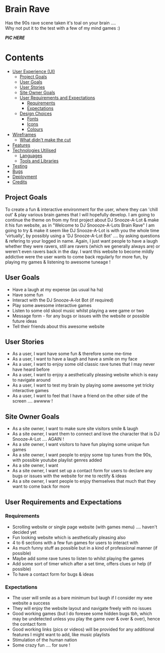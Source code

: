 # Brain Rave #
Has the 90s rave scene taken it's toal on your brain ....   
Why not put it to the test with a few of my mind games :)  

***PIC HERE***


# Contents


- [User Experience (UI)](#user-experience--ui-)
  * [Project Goals](#project-goals)
  * [User Goals](#user-goals)
  * [User Stories](#user-stories)
  * [Site Owner Goals](#site-owner-goals)
  * [User Requirements and Expectations](#user-requirements-and-expectations)
    + [Requirements](#requirements)
    + [Expectations](#expectations)
  * [Design Choices](#design-choices)
    + [Fonts](#fonts)
    + [Icons](#icons)
    + [Colours](#colours)
- [Wireframes](#wireframes)
    + [What didn't make the cut](#what-didn-t-make-the-cut)
- [Features](#features)
- [Technologies Utilised](#technologies-utilised)
    + [Languages](#languages)
    + [Tools and Libraries](#tools-and-libraries)
- [Testing](#testing)
- [Bugs](#bugs)
- [Deployment](#deployment)
- [Credits](#credits)


## Project Goals


To create a fun & interactive environment for the user, where they can 'chill out' & play various brain games that I will hopefully develop.
I am going to continue the theme on from my first project about DJ Snooze-A-Lot & make it his fun website, as in "Welcome to DJ Snoooze-A-Lots Brain Rave"
I am going to try & make it seem like DJ Snooze-A-Lot is with you the whole time 'virtually', by possibly using a 'DJ Snooze-A-Lot Bot' .... by asking questions & refering to your logged in name.
Again, I just want people to have a laugh whether they were ravers, still are ravers (which we generally always are) or weren't even ravers back in the day.
I want this website to become mildly addictive were the user wants to come back regularly for more fun, by playing my games & listening to awesome tuneage !


## User Goals


* Have a laugh at my expense (as usual ha ha)
* Have some fun
* Interact with the DJ Snooze-A-lot Bot (if required)
* Play some awesome interactive games
* Listen to some old skool music whilst playing a wee game or two
* Message form - for any bugs or issues with the website or possible future ideas
* Tell their friends about this awesome website


## User Stories


* As a user, I want have some fun & therefore some me-time
* As a user, I want to have a laugh and have a smile on my face
* As a user, I want to enjoy some old classic rave tunes that I may never have heard before
* As a user, I want to enjoy a aesthetically pleasing website which is easy to navigate around
* As a user, I want to test my brain by playing some awesome yet tricky interactive games
* As a user, I want to feel that I have a friend on the other side of the screen .... awwww !


## Site Owner Goals


* As a site owner, I want to make sure site visitors smile & laugh
* As a site owner, I want them to connect and love the character that is DJ Snooze-A-Lot .... AGAIN !
* As a site owner, I want visitors to have fun playing some unique fun games
* As a site owner, I want people to enjoy some top tunes from the 90s, with possible youtube playlist genres added
* As a site owner, I want 
* As a site owner, I want set up a contact form for users to declare any bugs or issues with the website for me to rectify & ideas
* As a site owner, I want people to enjoy themselves that much that they want to come back for more


## User Requirements and Expectations

### Requirements 


* Scrolling website or single page website (with games menu) .... haven't decided yet
* Fun looking website which is aesthetically pleasing also
* 4 to 6 sections with a few fun games for users to interact with
* As much funny stuff as possible but in a kind of professional manner (if possible)
* Maybe add some rave tunes to listen to whilst playing the games
* Add some sort of timer which after a set time, offers clues or help (if possible)
* To have a contact form for bugs & ideas

### Expectations

* The user will smile as a bare minimum but laugh if I consider my wee website a success
* They will enjoy the website layout and navigate freely with no issues
* Good working games (but I do foresee some hidden bugs tbh, which may be undetected unless you play the game over & over & over), hence the contact form
* Good working links (pics or videos) will be provided for any additional features I might want to add, like music playlists
* Stimulation of the human nation
* Some crazy fun .... for sure !